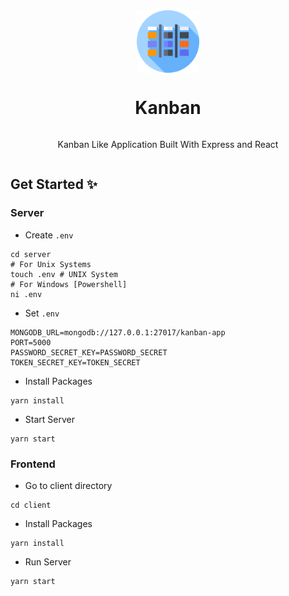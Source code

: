<div align="center" style="display: flex; justify-content: center; align-items: center; flex-direction: column">
<img src="https://github.com/khan-asfi-reza/kanban/blob/master/.github/kanban.png" alt="Logo" height="100" width="100">    
<h1>Kanban</h1>
<p>
Kanban Like Application Built With Express and React
</p>
</div>


## Get Started ✨

### Server

- Create `.env`
```shell
cd server
# For Unix Systems
touch .env # UNIX System
# For Windows [Powershell]
ni .env
```

- Set `.env`

```dotenv
MONGODB_URL=mongodb://127.0.0.1:27017/kanban-app
PORT=5000
PASSWORD_SECRET_KEY=PASSWORD_SECRET
TOKEN_SECRET_KEY=TOKEN_SECRET
```
- Install Packages
```shell
yarn install
```
- Start Server
```shell
yarn start
```

### Frontend
- Go to client directory
```shell
cd client
```
- Install Packages
```shell
yarn install
```
- Run Server
```shell
yarn start
```